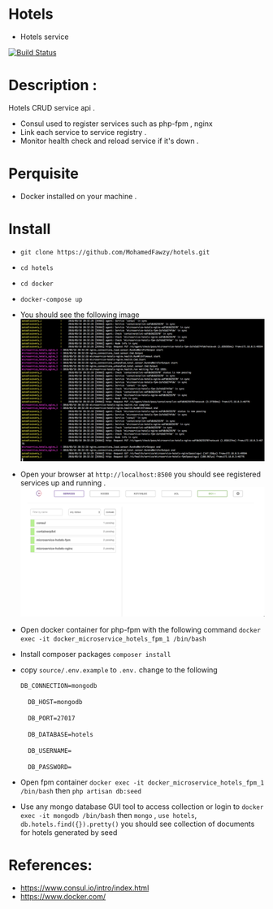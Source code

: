 # Hotels
- Hotels service

[![Build Status](https://travis-ci.org/MohamedFawzy/hotels.svg?branch=master)](https://travis-ci.org/MohamedFawzy/hotels)


# Description :
Hotels CRUD service api . 
- Consul used to register services such as php-fpm , nginx
- Link each service to service registry .
- Monitor health check and reload service if it's down .

# Perquisite
- Docker installed on your machine .


# Install
- `git clone https://github.com/MohamedFawzy/hotels.git`
- `cd hotels`
- `cd docker`
- `docker-compose up`
- You should see the following image
![alt text](https://raw.githubusercontent.com/MohamedFawzy/hotels/master/images/consul.png)
- Open your browser at `http://localhost:8500` you should see registered services up and running .
![alt text](https://raw.githubusercontent.com/MohamedFawzy/hotels/master/images/consul-interface.png)

- Open docker container for php-fpm with the following command `docker exec -it docker_microservice_hotels_fpm_1 /bin/bash`
- Install composer packages `composer install`
- copy `source/.env.example` to `.env.` change to the following
  
  ```
  DB_CONNECTION=mongodb
  
    DB_HOST=mongodb
    
    DB_PORT=27017
    
    DB_DATABASE=hotels
    
    DB_USERNAME=
    
    DB_PASSWORD=
    ```

- Open fpm container `docker exec -it docker_microservice_hotels_fpm_1 /bin/bash` then `php artisan db:seed`
- Use any mongo database GUI tool to access collection or login to `docker exec -it mongodb /bin/bash` then `mongo` , `use hotels`, `db.hotels.find({}).pretty()` you should see collection of documents for hotels generated by seed

# References:

- https://www.consul.io/intro/index.html
- https://www.docker.com/

